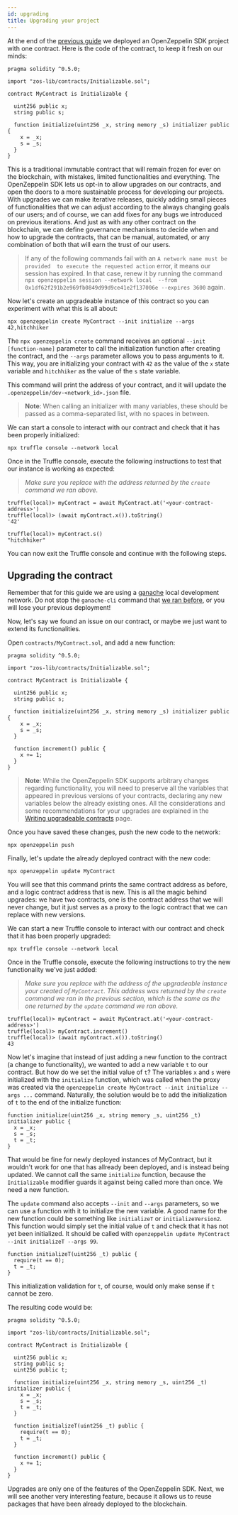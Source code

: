 ```yaml
---
id: upgrading
title: Upgrading your project
---
```


At the end of the [previous guide](deploying) we deployed an OpenZeppelin SDK
project with one contract. Here is the code of the contract, to keep it fresh
on our minds:

```solidity
pragma solidity ^0.5.0;

import "zos-lib/contracts/Initializable.sol";

contract MyContract is Initializable {

  uint256 public x;
  string public s;

  function initialize(uint256 _x, string memory _s) initializer public {
    x = _x;
    s = _s;
  }
}
```

This is a traditional immutable contract that will remain frozen for ever on
the blockchain, with mistakes, limited functionalities and everything.
The OpenZeppelin SDK lets us opt-in to allow upgrades on our contracts, and open the
doors to a more sustainable process for developing our projects. With upgrades
we can make iterative releases, quickly adding small pieces of functionalities
that we can adjust according to the always changing goals of our users; and of
course, we can add fixes for any bugs we introduced on previous iterations. And
just as with any other contract on the blockchain, we can define governance
mechanisms to decide when and how to upgrade the contracts, that can be manual,
automated, or any combination of both that will earn the trust of our users.

> If any of the following commands fail with an `A network name must be provided 
to execute the requested action` error, it means our session has expired. 
In that case, renew it by running the command `npx openzeppelin session --network local 
--from 0x1df62f291b2e969fb0849d99d9ce41e2f137006e --expires 3600` again.

Now let's create an upgradeable instance of this contract so you can 
experiment with what this is all about:

```console
npx openzeppelin create MyContract --init initialize --args 42,hitchhiker
```

The `npx openzeppelin create` command receives an optional `--init [function-name]`
parameter to call the initialization function after creating the contract,
and the `--args` parameter allows you to pass arguments to it. This way, you
are initializing your contract with `42` as the value of the `x` state
variable and `hitchhiker` as the value of the `s` state variable.

This command will print the address of your contract, and it will update the
`.openzeppelin/dev-<network_id>.json` file.

> **Note**: When calling an initializer with many variables, these should be
> passed as a comma-separated list, with no spaces in between.

We can start a console to interact with our contract and check that it has been properly initialized:

```console
npx truffle console --network local
```

Once in the Truffle console, execute the following instructions to test 
that our instance is working as expected:

> _Make sure you replace <your-contract-address> with the address returned 
by the `create` command we ran above._

```console
truffle(local)> myContract = await MyContract.at('<your-contract-address>')
truffle(local)> (await myContract.x()).toString()
'42'

truffle(local)> myContract.s()
"hitchhiker"
```

You can now exit the Truffle console and continue with the following steps.

## Upgrading the contract

Remember that for this guide we are using a [ganache](https://truffleframework.com/docs/ganache/quickstart) 
local development network. Do not stop the `ganache-cli` command that [we ran before](deploying.md#deploying-your-project), 
or you will lose your previous deployment!

Now, let's say we found an issue on our contract, or maybe we just want to
extend its functionalities.

Open `contracts/MyContract.sol`, and add a new function:

```solidity
pragma solidity ^0.5.0;

import "zos-lib/contracts/Initializable.sol";

contract MyContract is Initializable {

  uint256 public x;
  string public s;

  function initialize(uint256 _x, string memory _s) initializer public {
    x = _x;
    s = _s;
  }

  function increment() public {
    x += 1;
  }
}
```

> **Note**: While the OpenZeppelin SDK supports arbitrary changes regarding functionality,
> you will need to preserve all the variables that appeared in previous versions of
> your contracts, declaring any new variables below the already existing ones.
> All the considerations and some recommendations for your upgrades are
> explained in the [Writing upgradeable contracts](writing_contracts.md) page.

Once you have saved these changes, push the new code to the network:

```console
npx openzeppelin push
```

Finally, let's update the already deployed contract with the new code:

```console
npx openzeppelin update MyContract
```

You will see that this command prints the same contract address as before, 
and a logic contract address that is new. This is all the magic behind
upgrades: we have two contracts, one is the contract address that we will 
never change, but it just serves as a proxy to the logic contract that we 
can replace with new versions.

We can start a new Truffle console to interact with our contract and check 
that it has been properly upgraded:

```console
npx truffle console --network local
```

Once in the Truffle console, execute the following instructions to try 
the new functionality we've just added:

> _Make sure you replace <your-contract-address> with the address of the 
upgradeable instance your created of `MyContract`. This address was 
returned by the `create` command we ran in the previous section, which
is the same as the one returned by the `update` command we ran above._

```console
truffle(local)> myContract = await MyContract.at('<your-contract-address>')
truffle(local)> myContract.increment()
truffle(local)> (await myContract.x()).toString()
43
```

Now let's imagine that instead of just adding a new 
function to the contract (a change to functionality), we wanted to add a new 
variable `t` to our contract. But how do we set the initial value of `t`?
The variables `x` and `s` were initialized with the `initialize` function,
which was called when the proxy was created via the `openzeppelin create MyContract --init initialize --args ...` 
command. Naturally, the solution would be to add the initialization of `t`
to the end of the initialize function: 

```
function initialize(uint256 _x, string memory _s, uint256 _t) initializer public {
  x = _x;
  s = _s;
  t = _t;
}
```

That would be fine for newly deployed instances of MyContract, but it wouldn't work for one that 
has allready been deployed, and is instead being updated. We cannot call the same `initialize` function, because
the `Initializable` modifier guards it against being called more than once. We need a new function. 

The `update` command also accepts `--init` and `--args` parameters, so we can use a function
with it to initialize the new variable. A good name for the 
new function could be something like `initializeT` or `initializeVersion2`. This function would simply
set the initial value of `t` and check that it has not yet been initialized. It should be called with `openzeppelin update MyContract --init initializeT --args 99`.

```
function initializeT(uint256 _t) public {
  require(t == 0);
  t = _t;
}
```

This initialization validation for `t`, of course, would only make sense if `t` cannot be zero. 

The resulting code would be:

```solidity
pragma solidity ^0.5.0;

import "zos-lib/contracts/Initializable.sol";

contract MyContract is Initializable {

  uint256 public x;
  string public s;
  uint256 public t;

  function initialize(uint256 _x, string memory _s, uint256 _t) initializer public {
    x = _x;
    s = _s;
    t = _t;
  }

  function initializeT(uint256 _t) public {
    require(t == 0);
    t = _t;
  }

  function increment() public {
    x += 1;
  }
}
```

Upgrades are only one of the features of the OpenZeppelin SDK. Next, we will see another
very interesting feature, because it allows us to reuse packages that have been
already deployed to the blockchain.
